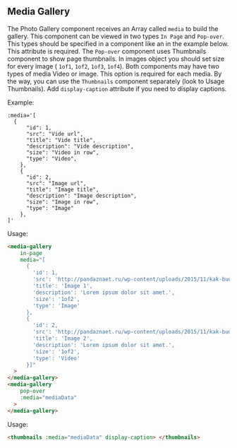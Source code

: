 ## Media Gallery

The Photo Gallery component receives an Array called `media` to build the gallery.
This component can be viewed in two types `In Page` and `Pop-over`. This types should be specified in a component like an in the example below. This attribute is required.
The `Pop-over` component uses Thumbnails component to show page thumbnails. In images object you should set size for every image ( `1of1`, `1of2`, `1of3`, `1of4`).
Both components may have two types of media Video or image. This option is required for each media.
By the way, you can use the `Thumbnails` component separately (look to Usage Thumbnails). Add `display-caption` attribute if you need to display captions.

Example:

```
:media='[
  {
      "id": 1,
      "src": "Vide url",
      "title": "Vide title",
      "description": "Vide description",
      "size": "Video in row",
      "type": "Video",
    },
    {
      "id": 2,
      "src": "Image url",
      "title": "Image title",
      "description": "Image description",
      "size": "Image in row",
      "type": "Image"
    },
]'
```

Usage:

```html
<media-gallery
    in-page
    media="[
      {
        'id': 1,
        'src': 'http://pandaznaet.ru/wp-content/uploads/2015/11/kak-budut-vyglyadet-supergeroi-na-pensii-3.jpg',
        'title': 'Image 1',
        'description': 'Lorem ipsum dolor sit amet.',
        'size': '1of2',
        'type': 'Image'
      },
      {
        'id': 2,
        'src': 'http://pandaznaet.ru/wp-content/uploads/2015/11/kak-budut-vyglyadet-supergeroi-na-pensii-4.jpg',
        'title': 'Image 2',
        'description': 'Lorem ipsum dolor sit amet.',
        'size': '1of2',
        'type': 'Video'
      }]"
  >
</media-gallery>
<media-gallery
    pop-over
    :media="mediaData"
  >
</media-gallery>
```

Usage:

```html
<thumbnails :media="mediaData" display-caption> </thumbnails>
```
